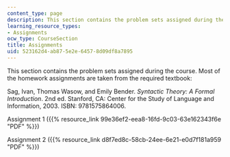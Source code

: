 ```yaml
---
content_type: page
description: This section contains the problem sets assigned during the course.
learning_resource_types:
- Assignments
ocw_type: CourseSection
title: Assignments
uid: 523162d4-ab87-5e2e-6457-8d09df8a7895
---
```


This section contains the problem sets assigned during the course. Most of the homework assignments are taken from the required textbook:

Sag, Ivan, Thomas Wasow, and Emily Bender. _Syntactic Theory: A Formal Introduction_. 2nd ed. Stanford, CA: Center for the Study of Language and Information, 2003. ISBN: 9781575864006.

Assignment 1 ({{% resource_link 99e36ef2-eea8-16fd-9c03-63e162343f6e "PDF" %}})

Assignment 2 ({{% resource_link d8f7ed8c-58cb-24ee-6e21-e0d7f181a959 "PDF" %}})